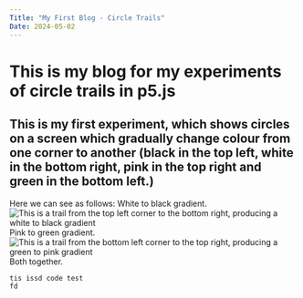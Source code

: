 ```yaml
---
Title: "My First Blog - Circle Trails"
Date: 2024-05-02
---
```

# This is my blog for my experiments of circle trails in p5.js
## This is my first experiment, which shows circles on a screen which gradually change colour from one corner to another (black in the top left, white in the bottom right, pink in the top right and green in the bottom left.)

Here we can see as follows:
White to black gradient.
![This is a trail from the top left corner to the bottom right, producing a white to black gradient]()
Pink to green gradient.
![This is a trail from the bottom left corner to the top right, producing a green to pink gradient]()
Both together.

```
tis issd code test
fd
```